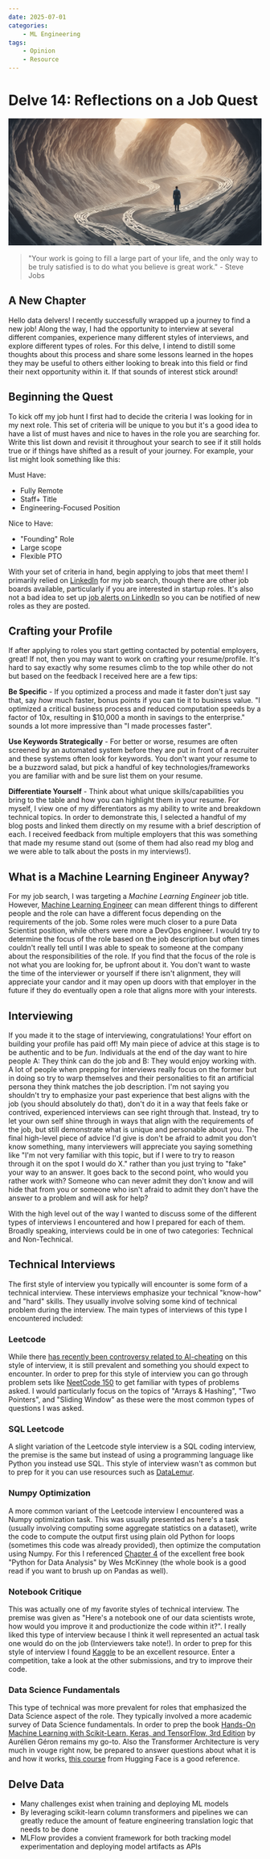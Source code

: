 ```yaml
---
date: 2025-07-01
categories:
    - ML Engineering
tags: 
    - Opinion
    - Resource 
---
```


# Delve 14: Reflections on a Job Quest

![Banner](../assets/images/banners/delve14.png)

> "Your work is going to fill a large part of your life, and the only way to be truly satisfied is to do what you believe is great work." - Steve Jobs

## A New Chapter

Hello data delvers! I recently successfully wrapped up a journey to find a new job! Along the way, I had the opportunity to interview at several different companies, experience many different styles of interviews, and explore different types of roles. For this delve, I intend to distill some thoughts about this process and share some lessons learned in the hopes they may be useful to others either looking to break into this field or find their next opportunity within it. If that sounds of interest stick around!
<!-- more -->

## Beginning the Quest

To kick off my job hunt I first had to decide the criteria I was looking for in my next role. This set of criteria will be unique to you but it's a good idea to have a list of must haves and nice to haves in the role you are searching for. Write this list down and revisit it throughout your search to see if it still holds true or if things have shifted as a result of your journey. For example, your list might look something like this:

Must Have:

* Fully Remote
* Staff+ Title
* Engineering-Focused Position

Nice to Have:

* "Founding" Role
* Large scope
* Flexible PTO

With your set of criteria in hand, begin applying to jobs that meet them! I primarily relied on [LinkedIn](https://www.linkedin.com) for my job search, though there are other job boards available, particularly if you are interested in startup roles. It's also not a bad idea to set up [job alerts on LinkedIn](https://www.linkedin.com/help/linkedin/answer/a511279/job-alerts-on-linkedin?lang=en) so you can be notified of new roles as they are posted.

## Crafting your Profile

If after applying to roles you start getting contacted by potential employers, great! If not, then you may want to work on crafting your resume/profile. It's hard to say exactly why some resumes climb to the top while other do not but based on the feedback I received here are a few tips:

**Be Specific** - If you optimized a process and made it faster don't just say that, say *how* much faster, bonus points if you can tie it to business value. "I optimized a critical business process and reduced computation speeds by a factor of 10x, resulting in $10,000 a month in savings to the enterprise." sounds a lot more impressive than "I made processes faster".

**Use Keywords Strategically** - For better or worse, resumes are often screened by an automated system before they are put in front of a recruiter and these systems often look for keywords. You don't want your resume to be a buzzword salad, but pick a handful of key technologies/frameworks you are familiar with and be sure list them on your resume.

**Differentiate Yourself** - Think about what unique skills/capabilities you bring to the table and how you can highlight them in your resume. For myself, I view one of my differentiators as my ability to write and breakdown technical topics. In order to demonstrate this, I selected a handful of my blog posts and linked them directly on my resume with a brief description of each. I received feedback from multiple employers that this was something that made my resume stand out (some of them had also read my blog and we were able to talk about the posts in my interviews!).

## What is a Machine Learning Engineer Anyway?

For my job search, I was targeting a *Machine Learning Engineer* job title. However, [Machine Learning Engineer](2024-04-27-ml-engineer.md) can mean different things to different people and the role can have a different focus depending on the requirements of the job. Some roles were much closer to a pure Data Scientist position, while others were more a DevOps engineer. I would try to determine the focus of the role based on the job description but often times couldn't really tell until I was able to speak to someone at the company about the responsibilities of the role. If you find that the focus of the role is not what you are looking for, be upfront about it. You don't want to waste the time of the interviewer or yourself if there isn't alignment, they will appreciate your candor and it may open up doors with that employer in the future if they do eventually open a role that aligns more with your interests.

## Interviewing

If you made it to the stage of interviewing, congratulations! Your effort on building your profile has paid off! My main piece of advice at this stage is to be authentic and to be *fun*. Individuals at the end of the day want to hire people A: They think can do the job and B: They would enjoy working with. A lot of people when prepping for interviews really focus on the former but in doing so try to warp themselves and their personalities to fit an artificial persona they think matches the job description. I'm not saying you shouldn't try to emphasize your past experience that best aligns with the job (you should absolutely do that), don't do it in a way that feels fake or contrived, experienced interviews can see right through that. Instead, try to let your own self shine through in ways that align with the requirements of the job, but still demonstrate what is unique and personable about you. The final high-level piece of advice I'd give is don't be afraid to admit you don't know something, many interviewers will appreciate you saying something like "I'm not very familiar with this topic, but if I were to try to reason through it on the spot I would do X." rather than you just trying to "fake" your way to an answer. It goes back to the second point, who would you rather work with? Someone who can never admit they don't know and will hide that from you or someone who isn't afraid to admit they don't have the answer to a problem and will ask for help?

With the high level out of the way I wanted to discuss some of the different types of interviews I encountered and how I prepared for each of them. Broadly speaking, interviews could be in one of two categories: Technical and Non-Technical.

## Technical Interviews

The first style of interview you typically will encounter is some form of a technical interview. These interviews emphasize your technical "know-how" and "hard" skills. They usually involve solving some kind of technical problem during the interview. The main types of interviews of this type I encountered included:

### Leetcode

While there [has recently been controversy related to AI-cheating](https://techstartups.com/2025/03/27/this-21-year-old-built-an-ai-to-cheat-leetcode-tech-interviews-landed-faang-offers-then-got-kicked-out-of-columbia/) on this style of interview, it is still prevalent and something you should expect to encounter. In order to prep for this style of interview you can go through problem sets like [NeetCode 150](https://neetcode.io/practice?tab=neetcode150) to get familiar with types of problems asked. I would particularly focus on the topics of "Arrays & Hashing", "Two Pointers", and "Sliding Window" as these were the most common types of questions I was asked.

### SQL Leetcode

A slight variation of the Leetcode style interview is a SQL coding interview, the premise is the same but instead of using a programming language like Python you instead use SQL. This style of interview wasn't as common but to prep for it you can use resources such as [DataLemur](https://datalemur.com/).

### Numpy Optimization

A more common variant of the Leetcode interview I encountered was a Numpy optimization task. This was usually presented as here's a task (usually involving computing some aggregate statistics on a dataset), write the code to compute the output first using plain old Python for loops (sometimes this code was already provided), then optimize the computation using Numpy. For this I referenced [Chapter 4](https://wesmckinney.com/book/numpy-basics) of the excellent free book "Python for Data Analysis" by Wes McKinney (the whole book is a good read if you want to brush up on Pandas as well).

### Notebook Critique

This was actually one of my favorite styles of technical interview. The premise was given as "Here's a notebook one of our data scientists wrote, how would you improve it and productionize the code within it?". I really liked this type of interview because I think it well represented an actual task one would do on the job (Interviewers take note!). In order to prep for this style of interview I found [Kaggle](https://www.kaggle.com/) to be an excellent resource. Enter a competition, take a look at the other submissions, and try to improve their code. 

### Data Science Fundamentals

This type of technical was more prevalent for roles that emphasized the Data Science aspect of the role. They typically involved a more academic survey of Data Science fundamentals. In order to prep the book [Hands-On Machine Learning with Scikit-Learn, Keras, and TensorFlow, 3rd Edition](https://www.oreilly.com/library/view/hands-on-machine-learning/9781098125967/) by Aurélien Géron remains my go-to. Also the Transformer Architecture is very much in vouge right now, be prepared to answer questions about what it is and how it works, [this course](https://huggingface.co/learn/llm-course/chapter1/4) from Hugging Face is a good reference.



## Delve Data
* Many challenges exist when training and deploying ML models
* By leveraging scikit-learn column transformers and pipelines we can greatly reduce the amount of feature engineering translation logic that needs to be done
* MLFlow provides a convient framework for both tracking model experimentation and deploying model artifacts as APIs